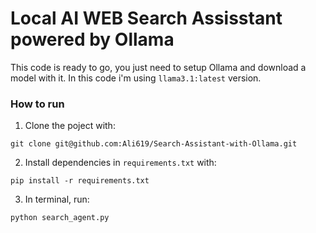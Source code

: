 # Local **AI WEB Search Assisstant** powered by Ollama

This code is ready to go, you just need to setup Ollama and download a model with it. In this code i'm using `llama3.1:latest` version.


### How to run
1. Clone the poject with:

```
git clone git@github.com:Ali619/Search-Assistant-with-Ollama.git
```

2. Install dependencies in `requirements.txt` with:

```
pip install -r requirements.txt
```

3. In terminal, run:

```
python search_agent.py
```